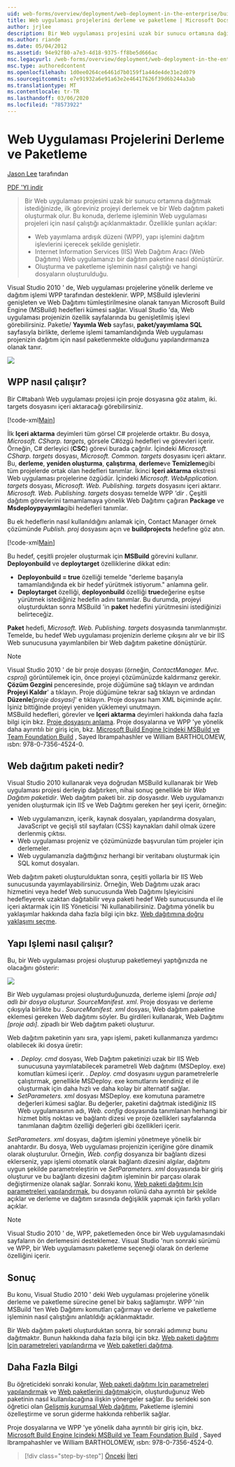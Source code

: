 ```yaml
---
uid: web-forms/overview/deployment/web-deployment-in-the-enterprise/building-and-packaging-web-application-projects
title: Web uygulaması projelerini derleme ve paketleme | Microsoft Docs
author: jrjlee
description: Bir Web uygulaması projesini uzak bir sunucu ortamına dağıtmak istediğinizde, ilk göreviniz projeyi derlemek ve bir Web dağıtımı Packa oluşturması...
ms.author: riande
ms.date: 05/04/2012
ms.assetid: 94e92f80-a7e3-4d18-9375-ff8be5d666ac
msc.legacyurl: /web-forms/overview/deployment/web-deployment-in-the-enterprise/building-and-packaging-web-application-projects
msc.type: authoredcontent
ms.openlocfilehash: 1d0ee0264ce6461d7b0159f1a44de4de31e2d079
ms.sourcegitcommit: e7e91932a6e91a63e2e46417626f39d6b244a3ab
ms.translationtype: MT
ms.contentlocale: tr-TR
ms.lasthandoff: 03/06/2020
ms.locfileid: "78573922"
---
```

# <a name="building-and-packaging-web-application-projects"></a>Web Uygulaması Projelerini Derleme ve Paketleme

[Jason Lee](https://github.com/jrjlee) tarafından

[PDF 'YI indir](https://msdnshared.blob.core.windows.net/media/MSDNBlogsFS/prod.evol.blogs.msdn.com/CommunityServer.Blogs.Components.WeblogFiles/00/00/00/63/56/8130.DeployingWebAppsInEnterpriseScenarios.pdf)

> Bir Web uygulaması projesini uzak bir sunucu ortamına dağıtmak istediğinizde, ilk göreviniz projeyi derlemek ve bir Web dağıtım paketi oluşturmak olur. Bu konuda, derleme işleminin Web uygulaması projeleri için nasıl çalıştığı açıklanmaktadır. Özellikle şunları açıklar:
> 
> - Web yayımlama ardışık düzeni (WPP), yapı işlemini dağıtım işlevlerini içerecek şekilde genişletir.
> - Internet Information Services (IIS) Web Dağıtım Aracı (Web Dağıtımı) Web uygulamanızı bir dağıtım paketine nasıl dönüştürür.
> - Oluşturma ve paketleme işleminin nasıl çalıştığı ve hangi dosyaların oluşturulduğu.

Visual Studio 2010 ' de, Web uygulaması projelerine yönelik derleme ve dağıtım işlemi WPP tarafından desteklenir. WPP, MSBuild işlevlerini genişleten ve Web Dağıtımı tümleştirilmesine olanak tanıyan Microsoft Build Engine (MSBuild) hedefleri kümesi sağlar. Visual Studio 'da, Web uygulaması projenizin özellik sayfalarında bu genişletilmiş işlevi görebilirsiniz. Paketle/ **Yayımla Web** sayfası, **paket/yayımlama SQL** sayfasıyla birlikte, derleme işlemi tamamlandığında Web uygulaması projenizin dağıtım için nasıl paketlenmekte olduğunu yapılandırmanıza olanak tanır.

![](building-and-packaging-web-application-projects/_static/image1.png)

## <a name="how-does-the-wpp-work"></a>WPP nasıl çalışır?

Bir C#tabanlı Web uygulaması projesi için proje dosyasına göz atalım, iki. targets dosyasını içeri aktaracağı görebilirsiniz.

[!code-xml[Main](building-and-packaging-web-application-projects/samples/sample1.xml)]

İlk **Içeri aktarma** deyimleri tüm görsel C# projelerde ortaktır. Bu dosya, *Microsoft. CSharp. targets*, görsele C#özgü hedefleri ve görevleri içerir. Örneğin, C# derleyici (**CSC**) görevi burada çağrılır. İçindeki *Microsoft. CSharp. targets* dosyası, *Microsoft. Common. targets* dosyasını içeri aktarır. Bu, **derleme**, **yeniden oluşturma**, **çalıştırma**, **derleme**ve **Temizleme**gibi tüm projelerde ortak olan hedefleri tanımlar. İkinci **Içeri aktarma** ekstresi Web uygulaması projelerine özgüdür. İçindeki *Microsoft. WebApplication. targets* dosyası, *Microsoft. Web. Publishing. targets* dosyasını içeri aktarır. *Microsoft. Web. Publishing. targets* dosyası temelde WPP *'dir* . Çeşitli dağıtım görevlerini tamamlamaya yönelik Web Dağıtımı çağıran **Package** ve **Msdeploypyayımla**gibi hedefleri tanımlar.

Bu ek hedeflerin nasıl kullanıldığını anlamak için, Contact Manager örnek çözümünde *Publish. proj* dosyasını açın ve **buildprojects** hedefine göz atın.

[!code-xml[Main](building-and-packaging-web-application-projects/samples/sample2.xml)]

Bu hedef, çeşitli projeler oluşturmak için **MSBuild** görevini kullanır. **Deployonbuild** ve **deploytarget** özelliklerine dikkat edin:

- **Deployonbuild = true** özelliği temelde "derleme başarıyla tamamlandığında ek bir hedef yürütmek istiyorum." anlamına gelir.
- **Deploytarget** özelliği, **deployonbuild** özelliği **true**değerine eşitse yürütmek istediğiniz hedefin adını tanımlar. Bu durumda, projeyi oluşturduktan sonra MSBuild 'in **paket** hedefini yürütmesini istediğinizi belirteceğiz.

**Paket** hedefi, *Microsoft. Web. Publishing. targets* dosyasında tanımlanmıştır. Temelde, bu hedef Web uygulaması projenizin derleme çıkışını alır ve bir IIS Web sunucusuna yayımlanbilen bir Web dağıtım paketine dönüştürür.

> [!NOTE]
> Visual Studio 2010 ' de bir proje dosyası (örneğin, <em>ContactManager. Mvc. csproj</em>) görüntülemek için, önce projeyi çözümünüzde kaldırmanız gerekir. <strong>Çözüm Gezgini</strong> penceresinde, proje düğümüne sağ tıklayın ve ardından <strong>Projeyi Kaldır</strong>' a tıklayın. Proje düğümüne tekrar sağ tıklayın ve ardından <strong>Düzenle</strong><em>[proje dosyası]</em>' e tıklayın. Proje dosyası ham XML biçiminde açılır. İşiniz bittiğinde projeyi yeniden yüklemeyi unutmayın.  
> MSBuild hedefleri, görevler ve <strong>Içeri aktarma</strong> deyimleri hakkında daha fazla bilgi için bkz. [Proje dosyasını anlama](understanding-the-project-file.md). Proje dosyalarına ve WPP 'ye yönelik daha ayrıntılı bir giriş için, bkz. [Microsoft Build Engine Içindeki MSBuild ve Team Foundation Build](http://amzn.com/0735645248) , Sayed Ibrampahashler ve William BARTHOLOMEW, ısbn: 978-0-7356-4524-0.

## <a name="what-is-a-web-deployment-package"></a>Web dağıtım paketi nedir?

Visual Studio 2010 kullanarak veya doğrudan MSBuild kullanarak bir Web uygulaması projesi derleyip dağıtırken, nihai sonuç genellikle bir *Web Dağıtım paketidir*. Web dağıtım paketi bir. zip dosyasıdır. Web uygulamanızı yeniden oluşturmak için IIS ve Web Dağıtımı gereken her şeyi içerir, örneğin:

- Web uygulamanızın, içerik, kaynak dosyaları, yapılandırma dosyaları, JavaScript ve geçişli stil sayfaları (CSS) kaynakları dahil olmak üzere derlenmiş çıktısı.
- Web uygulaması projeniz ve çözümünüzde başvurulan tüm projeler için derlemeler.
- Web uygulamanızla dağıttığınız herhangi bir veritabanı oluşturmak için SQL komut dosyaları.

Web dağıtım paketi oluşturulduktan sonra, çeşitli yollarla bir IIS Web sunucusunda yayımlayabilirsiniz. Örneğin, Web Dağıtımı uzak aracı hizmetini veya hedef Web sunucusunda Web Dağıtımı Işleyicisini hedefleyerek uzaktan dağıtabilir veya paketi hedef Web sunucusunda el ile içeri aktarmak için IIS Yöneticisi 'Ni kullanabilirsiniz. Dağıtıma yönelik bu yaklaşımlar hakkında daha fazla bilgi için bkz. [Web dağıtımına doğru yaklaşımı seçme](../configuring-server-environments-for-web-deployment/choosing-the-right-approach-to-web-deployment.md).

## <a name="how-does-the-build-process-work"></a>Yapı Işlemi nasıl çalışır?

Bu, bir Web uygulaması projesi oluşturup paketlemeyi yaptığınızda ne olacağını gösterir:

![](building-and-packaging-web-application-projects/_static/image2.png)

Bir Web uygulaması projesi oluşturduğunuzda, derleme işlemi *[proje adı] adlı bir dosya oluşturur. SourceManifest. xml*. Proje dosyası ve derleme çıkışıyla birlikte bu *. SourceManifest. xml* dosyası, Web dağıtım paketine eklemesi gereken Web dağıtımı söyler. Bu girdileri kullanarak, Web Dağıtımı *[proje adı]. zip*adlı bir Web dağıtım paketi oluşturur.

Web dağıtım paketinin yanı sıra, yapı işlemi, paketi kullanmanıza yardımcı olabilecek iki dosya üretir:

- *. Deploy. cmd* dosyası, Web Dağıtım paketinizi uzak bir IIS Web sunucusuna yayımlatabilecek parametreli Web dağıtımı (MSDeploy. exe) komutları kümesi içerir. *. Deploy. cmd* dosyasını uygun parametrelerle çalıştırmak, genellikle MSDeploy. exe komutlarını kendiniz el ile oluşturmak için daha hızlı ve daha kolay bir alternatif sağlar.
- *SetParameters. xml* dosyası MSDeploy. exe komutuna parametre değerleri kümesi sağlar. Bu değerler, paketini dağıtmak istediğiniz IIS Web uygulamasının adı, *Web. config* dosyasında tanımlanan herhangi bir hizmet bitiş noktası ve bağlantı dizesi ve proje özellikleri sayfalarında tanımlanan dağıtım özelliği değerleri gibi özellikleri içerir.

*SetParameters. xml* dosyası, dağıtım işlemini yönetmeye yönelik bir anahtardır. Bu dosya, Web uygulaması projenizin içeriğine göre dinamik olarak oluşturulur. Örneğin, *Web. config* dosyanıza bir bağlantı dizesi eklerseniz, yapı işlemi otomatik olarak bağlantı dizesini algılar, dağıtımı uygun şekilde parametreleştirin ve *SetParameters. xml* dosyasında bir giriş oluşturur ve bu bağlantı dizesini dağıtım işleminin bir parçası olarak değiştirmenize olanak sağlar. Sonraki konu, [Web paketi dağıtımı Için parametreleri yapılandırmak](configuring-parameters-for-web-package-deployment.md), bu dosyanın rolünü daha ayrıntılı bir şekilde açıklar ve derleme ve dağıtım sırasında değişiklik yapmak için farklı yolları açıklar.

> [!NOTE]
> Visual Studio 2010 ' de, WPP, paketlemeden önce bir Web uygulamasındaki sayfaların ön derlemesini desteklemez. Visual Studio 'nun sonraki sürümü ve WPP, bir Web uygulamasını paketleme seçeneği olarak ön derleme özelliğini içerir.

## <a name="conclusion"></a>Sonuç

Bu konu, Visual Studio 2010 ' deki Web uygulaması projelerine yönelik derleme ve paketleme sürecine genel bir bakış sağlamıştır. WPP 'nin MSBuild 'ten Web Dağıtımı komutları çağırmayı ve derleme ve paketleme işleminin nasıl çalıştığını anlatıldığı açıklanmaktadır.

Bir Web dağıtım paketi oluşturduktan sonra, bir sonraki adımınız bunu dağıtmaktır. Bunun hakkında daha fazla bilgi için bkz. [Web paketi dağıtımı Için parametreleri yapılandırma](configuring-parameters-for-web-package-deployment.md) ve [Web paketleri dağıtma](deploying-web-packages.md).

## <a name="further-reading"></a>Daha Fazla Bilgi

Bu öğreticideki sonraki konular, [Web paketi dağıtımı Için parametreleri yapılandırmak](configuring-parameters-for-web-package-deployment.md) ve [Web paketlerini dağıtmak](deploying-web-packages.md)için, oluşturduğunuz Web paketinin nasıl kullanılacağına ilişkin yönergeler sağlar. Bu serideki son öğretici olan [Gelişmiş kurumsal Web dağıtımı](../advanced-enterprise-web-deployment/advanced-enterprise-web-deployment.md), Paketleme işlemini özelleştirme ve sorun giderme hakkında rehberlik sağlar.

Proje dosyalarına ve WPP 'ye yönelik daha ayrıntılı bir giriş için, bkz. [Microsoft Build Engine Içindeki MSBuild ve Team Foundation Build](http://amzn.com/0735645248) , Sayed Ibrampahashler ve William BARTHOLOMEW, ısbn: 978-0-7356-4524-0.

> [!div class="step-by-step"]
> [Önceki](understanding-the-build-process.md)
> [İleri](configuring-parameters-for-web-package-deployment.md)
